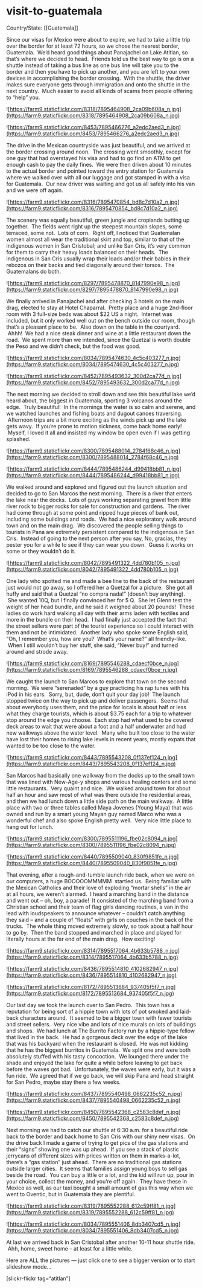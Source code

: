 # visit-to-guatemala

Country/State: [[Guatemala]]

Since our visas for Mexico were about to expire, we had to take a little trip over the border for at least 72 hours, so we chose the nearest border, Guatemala.  We’d heard good things about Panajachel on Lake Atitlan, so that’s where we decided to head.  Friends told us the best way to go is on a shuttle instead of taking a bus line as one bus line will take you to the border and then you have to pick up another, and you are left to your own devices in accomplishing the border crossing.  With the shuttle, the driver makes sure everyone gets through immigration and onto the shuttle in the next country.  Much easier to avoid all kinds of scams from people offering to “help” you.

![https://farm9.staticflickr.com/8318/7895464908_2ca09b608a_n.jpg](https://farm9.staticflickr.com/8318/7895464908_2ca09b608a_n.jpg)

![https://farm9.staticflickr.com/8453/7895466276_a2edc2aed3_n.jpg](https://farm9.staticflickr.com/8453/7895466276_a2edc2aed3_n.jpg)

The drive in the Mexican countryside was just beautiful, and we arrived at the border crossing around noon.  The crossing went smoothly, except for one guy that had overstayed his visa and had to go find an ATM to get enough cash to pay the daily fines.  We were then driven about 10 minutes to the actual border and pointed toward the entry station for Guatemala where we walked over with all our luggage and got stamped in with a visa for Guatemala.  Our new driver was waiting and got us all safely into his van and we were off again.

![https://farm9.staticflickr.com/8316/7895470854_bd8c7d10a2_n.jpg](https://farm9.staticflickr.com/8316/7895470854_bd8c7d10a2_n.jpg)

The scenery was equally beautiful, green jungle and croplands butting up together.  The fields went right up the steepest mountain slopes, some terraced, some not.  Lots of corn.  Right off, I noticed that Guatemalan women almost all wear the traditional skirt and top, similar to that of the indigenous women in San Cristobal; and unlike San Cris, it’s very common for them to carry their heavy loads balanced on their heads.  The indigenous in San Cris usually wrap their loads and/or their babies in their rebozos on their backs and tied diagonally around their torsos.  The Guatemalans do both.

![https://farm9.staticflickr.com/8297/7895478870_8147990e98_n.jpg](https://farm9.staticflickr.com/8297/7895478870_8147990e98_n.jpg)

We finally arrived in Panajachel and after checking 3 hotels on the main drag, elected to stay at Hotel Chaparral.  Pretty place and a huge 2nd-floor room with 3 full-size beds was about $22 US a night.  Internet was included, but it only worked well out on the bench outside our room, though that’s a pleasant place to be.  Also down on the table in the courtyard.  Ahhh!  We had a nice steak dinner and wine at a little restaurant down the road.  We spent more than we intended, since the Quetzal is worth double the Peso and we didn’t check, but the food was good.

![https://farm9.staticflickr.com/8034/7895474630_4c5c403277_n.jpg](https://farm9.staticflickr.com/8034/7895474630_4c5c403277_n.jpg)

![https://farm9.staticflickr.com/8452/7895493632_300d2ca77d_n.jpg](https://farm9.staticflickr.com/8452/7895493632_300d2ca77d_n.jpg)

The next morning we decided to stroll down and see this beautiful lake we’d heard about, the biggest in Guatemala, sporting 3 volcanos around the edge.  Truly beautiful!  In the mornings the water is so calm and serene, and we watched launches and fishing boats and dugout canoes traversing.  Afternoon trips are a bit more exciting as the winds pick up and the lake gets wavy.  If you’re prone to motion sickness, come back home early!  Myself, I loved it all and insisted my window be open even if I was getting splashed.

![https://farm9.staticflickr.com/8300/7895488014_2784f68c46_n.jpg](https://farm9.staticflickr.com/8300/7895488014_2784f68c46_n.jpg)

![https://farm9.staticflickr.com/8444/7895486244_d99418bb81_n.jpg](https://farm9.staticflickr.com/8444/7895486244_d99418bb81_n.jpg)

We walked around and explored and figured out the launch situation and decided to go to San Marcos the next morning.  There is a river that enters the lake near the docks.  Lots of guys working separating gravel from little river rock to bigger rocks for sale for construction and gardens.  The river had come through at some point and ripped huge pieces of bank out, including some buildings and roads.  We had a nice exploratory walk around town and on the main drag.  We discovered the people selling things to tourists in Pana are extremely persistent compared to the indigenous in San Cris.  Instead of going to the next person after you say, No, gracias, they pester you for a while to see if they can wear you down.  Guess it works on some or they wouldn’t do it.

![https://farm9.staticflickr.com/8042/7895491322_4dd780b105_n.jpg](https://farm9.staticflickr.com/8042/7895491322_4dd780b105_n.jpg)

One lady who spotted me and made a bee line to the back of the restaurant just would not go away, so I offered her a Quetzal for a picture.  She got all huffy and said that a Quetzal “no compra nada!” (doesn’t buy anything).  She wanted 10Q, but I finally convinced her for 5 Q.  She let Glenn test the weight of her head bundle, and he said it weighed about 20 pounds!  These ladies do work hard walking all day with their arms laden with textiles and more in the bundle on their head.  I had finally just accepted the fact that the street sellers were part of the tourist experience so I could interact with them and not be intimidated.  Another lady who spoke some English said, “Oh, I remember you, how are you?  What’s your name?” all friendly-like.  When I still wouldn’t buy her stuff, she said, “Never buy!” and turned around and strode away.

![https://farm9.staticflickr.com/8169/7895546288_cdaecf0bce_n.jpg](https://farm9.staticflickr.com/8169/7895546288_cdaecf0bce_n.jpg)

We caught the launch to San Marcos to explore that town on the second morning.  We were “serenaded” by a guy practicing his rap tunes with his iPod in his ears.  Sorry, but, dude, don’t quit your day job!  The launch stopped twice on the way to pick up and deliver passengers.  Seems that about everybody uses them, and the price for locals is about half or less what they charge tourists, which is about $3.75 each for a trip to whatever stop around the edge you choose.  Each stop had what used to be covered deck areas to wait that were about a foot and a half underwater and had new walkways above the water level.  Many who built too close to the water have lost their homes to rising lake levels in recent years, mostly expats that wanted to be too close to the water.

![https://farm9.staticflickr.com/8443/7895543208_0f137ef124_n.jpg](https://farm9.staticflickr.com/8443/7895543208_0f137ef124_n.jpg)

San Marcos had basically one walkway from the docks up to the small town that was lined with New-Age-y shops and various healing centers and some little restaurants.  Very quaint and nice.  We walked around town for about half an hour and saw most of what was there outside the residential areas, and then we had lunch down a little side path on the main walkway.  A little place with two or three tables called Maya Jovenes (Young Maya) that was owned and run by a smart young Mayan guy named Marco who was a wonderful chef and also spoke English pretty well.  Very nice little place to hang out for lunch.

![https://farm9.staticflickr.com/8300/7895511196_fbe02c8094_n.jpg](https://farm9.staticflickr.com/8300/7895511196_fbe02c8094_n.jpg)

![https://farm9.staticflickr.com/8440/7895509040_830f9851fe_n.jpg](https://farm9.staticflickr.com/8440/7895509040_830f9851fe_n.jpg)

That evening, after a rough-and-tumble launch ride back, when we were on our computers, a huge BOOOOOMMMMM  startled us.  Being familiar with the Mexican Catholics and their love of exploding “mortar shells” in the air at all hours, we weren’t alarmed.  I heard a marching band in the distance and went out – oh, boy, a parade!  It consisted of the marching band from a Christian school and their team of flag girls dancing routines, a van in the lead with loudspeakers to announce whatever – couldn’t catch anything they said – and a couple of “floats” with girls on couches in the back of the trucks.  The whole thing moved extremely slowly, so took about a half hour to go by.  Then the band stopped and marched in place and played for literally hours at the far end of the main drag.  How exciting!

![https://farm9.staticflickr.com/8314/7895517064_4b633b5788_n.jpg](https://farm9.staticflickr.com/8314/7895517064_4b633b5788_n.jpg)

![https://farm9.staticflickr.com/8436/7895514810_4102682947_n.jpg](https://farm9.staticflickr.com/8436/7895514810_4102682947_n.jpg)

![https://farm9.staticflickr.com/8172/7895513684_937405f5f7_n.jpg](https://farm9.staticflickr.com/8172/7895513684_937405f5f7_n.jpg)

Our last day we took the launch over to San Pedro.  This town has a reputation for being sort of a hippie town with lots of pot smoked and laid-back characters around.  It seemed to be a bigger town with fewer tourists and street sellers.  Very nice vibe and lots of nice murals on lots of buildings and shops.  We had lunch at The Burrito Factory run by a hippie-type fellow that lived in the back.  He had a gorgeous deck over the edge of the lake that was his backyard when the restaurant is closed.  He was not kidding that he has the biggest burritos in Guatemala.  We split one and were both absolutely stuffed with his tasty concoction.  We lounged there under the shade and enjoyed the lake for quite a while before leaving to get back before the waves got bad.  Unfortunately, the waves were early, but it was a fun ride.  We agreed that if we go back, we will skip Pana and head straight for San Pedro, maybe stay there a few weeks.

![https://farm9.staticflickr.com/8437/7895540498_0662235c52_n.jpg](https://farm9.staticflickr.com/8437/7895540498_0662235c52_n.jpg)

![https://farm9.staticflickr.com/8450/7895542368_c2583c8def_n.jpg](https://farm9.staticflickr.com/8450/7895542368_c2583c8def_n.jpg)

Next morning we had to catch our shuttle at 6:30 a.m. for a beautiful ride back to the border and back home to San Cris with our shiny new visas.  On the drive back I made a game of trying to get pics of the gas stations and their “signs” showing one was up ahead.  If you see a stack of plastic jerrycans of different sizes with prices written on them in marks-a-lot, there’s a “gas station” just ahead.  There are no traditional gas stations outside larger cities.  It seems that families assign young boys to sell gas beside the road.  You can buy a little or a lot, and the kid will run up, pour in your choice, collect the money, and you’re off again.  They have these in Mexico as well, as our taxi bought a small amount of gas this way when we went to Oventic, but in Guatemala they are plentiful.

![https://farm9.staticflickr.com/8319/7895552288_612c59ff81_n.jpg](https://farm9.staticflickr.com/8319/7895552288_612c59ff81_n.jpg)

![https://farm9.staticflickr.com/8034/7895551406_8db3407cd5_n.jpg](https://farm9.staticflickr.com/8034/7895551406_8db3407cd5_n.jpg)

At last we arrived back in San Cristobal after another 10-11 hour shuttle ride.  Ahh, home, sweet home – at least for a little while.

Here are ALL the pictures — just click one to see a bigger version or to start slideshow mode…

[slickr-flickr tag=“atitlan”]
